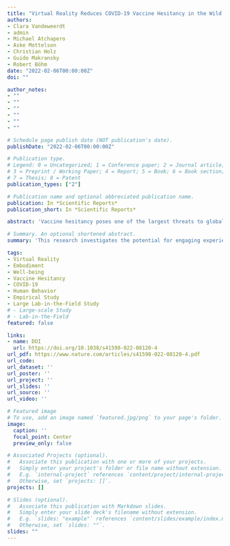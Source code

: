 ```yaml
---
title: "Virtual Reality Reduces COVID‑19 Vaccine Hesitancy in the Wild: A Randomized Trial"
authors:
- Clara Vandeweerdt
- admin
- Michael Atchapero
- Aske Mottelson
- Christian Holz
- Guido Makransky
- Robert Böhm
date: "2022-02-06T00:00:00Z"
doi: ""

author_notes:
- ""
- ""
- ""
- ""
- ""
- ""

# Schedule page publish date (NOT publication's date).
publishDate: "2022-02-06T00:00:00Z"

# Publication type.
# Legend: 0 = Uncategorized; 1 = Conference paper; 2 = Journal article;
# 3 = Preprint / Working Paper; 4 = Report; 5 = Book; 6 = Book section;
# 7 = Thesis; 8 = Patent
publication_types: ["2"]

# Publication name and optional abbreviated publication name.
publication: In *Scientific Reports* 
publication_short: In *Scientific Reports*  

abstract: 'Vaccine hesitancy poses one of the largest threats to global health. Informing people about the collective benefit of vaccination has great potential in increasing vaccination intentions. This research investigates the potential for engaging experiences in immersive virtual reality (VR) to strengthen participants’ understanding of community immunity, and therefore, their intention to get vaccinated. In a pre-registered lab-in-the-field intervention study, participants were recruited in a public park (tested: n=232, analyzed: n=222). They were randomly assigned to experience the collective benefit of community immunity in a gamified immersive virtual reality environment (2/3 of sample), or to receive the same information via text and images (1/3 of sample). Before and after the intervention, participants indicated their intention to take up a hypothetical vaccine for a new COVID-19 strain (0–100 scale) and belief in vaccination as a collective responsibility (1–7 scale). The study employs a crossover design (participants later received a second treatment), but the primary outcome is the effect of the first treatment on vaccination intention. After the VR treatment, for participants with less-than-maximal vaccination intention, intention increases by 9.3 points (95% CI: 7.0 to 11.5, p<0.001). The text-and-image treatment raises vaccination intention by 3.3 points (difference in effects: 5.8, 95% CI: 2.0 to 9.5, p=0.003). The VR treatment also increases collective responsibility by 0.82 points (95% CI: 0.37 to 1.27, p<0.001). The results suggest that VR interventions are an effective tool for boosting vaccination intention, and that they can be applied “in the wild”—providing a complementary method for vaccine advocacy.'

# Summary. An optional shortened abstract.
summary: 'This research investigates the potential for engaging experiences in immersive virtual reality (VR) to strengthen participants’ understanding of community immunity, and therefore, their intention to get vaccinated. 222 participants were recruited in a public park. They were randomly assigned to experience the collective benefit of community immunity in a gamified immersive virtual reality environment or to receive the same information via text and images. Before and after the intervention, participants indicated their intention to take up a hypothetical vaccine for a new COVID-19 strain (0–100 scale) and belief in vaccination as a collective responsibility (1–7 scale). '

tags:
- Virtual Reality
- Embodiment
- Well-being
- Vaccine Hesitancy
- COVID-19
- Human Behavior
- Empirical Study
- Large Lab-in-the-Field Study
# - Large-scale Study
# - Lab-in-the-Field
featured: false

links:
- name: DOI
  url: https://doi.org/10.1038/s41598-022-08120-4
url_pdf: https://www.nature.com/articles/s41598-022-08120-4.pdf
url_code: 
url_dataset: ''
url_poster: ''
url_project: ''
url_slides: ''
url_source: ''
url_video: ''

# Featured image
# To use, add an image named `featured.jpg/png` to your page's folder. 
image:
  caption: ''
  focal_point: Center
  preview_only: false

# Associated Projects (optional).
#   Associate this publication with one or more of your projects.
#   Simply enter your project's folder or file name without extension.
#   E.g. `internal-project` references `content/project/internal-project/index.md`.
#   Otherwise, set `projects: []`.
projects: []

# Slides (optional).
#   Associate this publication with Markdown slides.
#   Simply enter your slide deck's filename without extension.
#   E.g. `slides: "example"` references `content/slides/example/index.md`.
#   Otherwise, set `slides: ""`.
slides: ""
---
```

